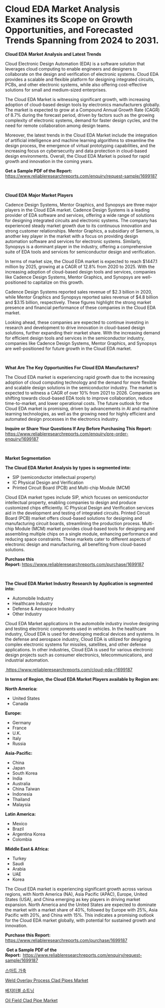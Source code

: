 <p><h1>Cloud EDA Market Analysis Examines its Scope on Growth Opportunities, and Forecasted Trends Spanning from 2024 to 2031.</h1></p><p><strong>Cloud EDA Market Analysis and Latest Trends</strong></p>
<p><p>Cloud Electronic Design Automation (EDA) is a software solution that leverages cloud computing to enable engineers and designers to collaborate on the design and verification of electronic systems. Cloud EDA provides a scalable and flexible platform for designing integrated circuits, PCBs, and other electronic systems, while also offering cost-effective solutions for small and medium-sized enterprises.</p><p>The Cloud EDA Market is witnessing significant growth, with increasing adoption of cloud-based design tools by electronics manufacturers globally. The market is expected to grow at a Compound Annual Growth Rate (CAGR) of 8.7% during the forecast period, driven by factors such as the growing complexity of electronic systems, demand for faster design cycles, and the need for remote collaboration among design teams.</p><p>Moreover, the latest trends in the Cloud EDA Market include the integration of artificial intelligence and machine learning algorithms to streamline the design process, the emergence of virtual prototyping capabilities, and the increasing focus on cybersecurity and data protection in cloud-based design environments. Overall, the Cloud EDA Market is poised for rapid growth and innovation in the coming years.</p></p>
<p><strong>Get a Sample PDF of the Report:&nbsp;</strong> <a href="https://www.reliableresearchreports.com/enquiry/request-sample/1699187">https://www.reliableresearchreports.com/enquiry/request-sample/1699187</a></p>
<p>&nbsp;</p>
<p><strong>Cloud EDA Major Market Players</strong></p>
<p><p>Cadence Design Systems, Mentor Graphics, and Synopsys are three major players in the Cloud EDA market. Cadence Design Systems is a leading provider of EDA software and services, offering a wide range of solutions for designing integrated circuits and electronic systems. The company has experienced steady market growth due to its continuous innovation and strong customer relationships. Mentor Graphics, a subsidiary of Siemens, is another key player in the market with a focus on providing design automation software and services for electronic systems. Similarly, Synopsys is a dominant player in the industry, offering a comprehensive suite of EDA tools and services for semiconductor design and verification.</p><p>In terms of market size, the Cloud EDA market is expected to reach $1447.1 million by 2025, growing at a CAGR of 12.8% from 2020 to 2025. With the increasing adoption of cloud-based design tools and services, companies like Cadence Design Systems, Mentor Graphics, and Synopsys are well-positioned to capitalize on this growth.</p><p>Cadence Design Systems reported sales revenue of $2.3 billion in 2020, while Mentor Graphics and Synopsys reported sales revenue of $4.8 billion and $3.15 billion, respectively. These figures highlight the strong market presence and financial performance of these companies in the Cloud EDA market.</p><p>Looking ahead, these companies are expected to continue investing in research and development to drive innovation in cloud-based design solutions, further expanding their market share. With the increasing demand for efficient design tools and services in the semiconductor industry, companies like Cadence Design Systems, Mentor Graphics, and Synopsys are well-positioned for future growth in the Cloud EDA market.</p></p>
<p>&nbsp;</p>
<p><strong>What Are The Key Opportunities For Cloud EDA Manufacturers?</strong></p>
<p><p>The Cloud EDA market is experiencing rapid growth due to the increasing adoption of cloud computing technology and the demand for more flexible and scalable design solutions in the semiconductor industry. The market is expected to witness a CAGR of over 10% from 2021 to 2026. Companies are shifting towards cloud-based EDA tools to improve collaboration, reduce time-to-market, and lower operational costs. The future outlook for the Cloud EDA market is promising, driven by advancements in AI and machine learning technologies, as well as the growing need for highly efficient and automated design processes in the electronics industry.</p></p>
<p><strong>Inquire or Share Your Questions If Any Before Purchasing This Report:</strong> <a href="https://www.reliableresearchreports.com/enquiry/pre-order-enquiry/1699187">https://www.reliableresearchreports.com/enquiry/pre-order-enquiry/1699187</a></p>
<p>&nbsp;</p>
<p><strong>Market Segmentation</strong></p>
<p><strong>The Cloud EDA Market Analysis by types is segmented into:</strong></p>
<p><ul><li>SIP (semiconductor intellectual property)</li><li>IC Physical Design and Verification</li><li>Printed Circuit Board (PCB) and Multi-chip Module (MCM)</li></ul></p>
<p><p>Cloud EDA market types include SIP, which focuses on semiconductor intellectual property, enabling companies to design and produce customized chips efficiently. IC Physical Design and Verification services aid in the development and testing of integrated circuits. Printed Circuit Board (PCB) market offers cloud-based solutions for designing and manufacturing circuit boards, streamlining the production process. Multi-chip Module (MCM) market provides cloud-based tools for designing and assembling multiple chips on a single module, enhancing performance and reducing space constraints. These markets cater to different aspects of electronic design and manufacturing, all benefiting from cloud-based solutions.</p></p>
<p><strong>Purchase this Report:&nbsp;</strong><a href="https://www.reliableresearchreports.com/purchase/1699187">https://www.reliableresearchreports.com/purchase/1699187</a></p>
<p>&nbsp;</p>
<p><strong>The Cloud EDA Market Industry Research by Application is segmented into:</strong></p>
<p><ul><li>Automobile Industry</li><li>Healthcare Industry</li><li>Defense & Aerospace Industry</li><li>Other Industry</li></ul></p>
<p><p>Cloud EDA Market applications in the automobile industry involve designing and testing electronic components used in vehicles. In the healthcare industry, Cloud EDA is used for developing medical devices and systems. In the defense and aerospace industry, Cloud EDA is utilized for designing complex electronic systems for missiles, satellites, and other defense applications. In other industries, Cloud EDA is used for various electronic design projects such as consumer electronics, telecommunications, and industrial automation.</p></p>
<p><a href="https://www.reliableresearchreports.com/cloud-eda-r1699187">&nbsp;https://www.reliableresearchreports.com/cloud-eda-r1699187</a></p>
<p><strong>In terms of Region, the Cloud EDA Market Players available by Region are:</strong></p>
<p>
    <p> <strong> North America: </strong>
        <ul>
            <li>United States</li>
            <li>Canada</li>
        </ul>
        </p> 
    <p> <strong> Europe: </strong>
        <ul>
            <li>Germany</li>
            <li>France</li>
            <li>U.K.</li>
            <li>Italy</li>
            <li>Russia</li>
        </ul>
        </p> 
    <p> <strong> Asia-Pacific: </strong>
        <ul>
            <li>China</li>
            <li>Japan</li>
            <li>South Korea</li>
            <li>India</li>
            <li>Australia</li>
            <li>China Taiwan</li>
            <li>Indonesia</li>
            <li>Thailand</li>
            <li>Malaysia</li>
        </ul>
        </p> 
    <p> <strong> Latin America: </strong>
        <ul>
            <li>Mexico</li>
            <li>Brazil</li>
            <li>Argentina Korea</li>
            <li>Colombia</li>
        </ul>
        </p> 
    <p> <strong> Middle East & Africa: </strong>
        <ul>
            <li>Turkey</li>
            <li>Saudi</li>
            <li>Arabia</li>
            <li>UAE</li>
            <li>Korea</li>
        </ul>
    </p>
    </p>
<p><p>The Cloud EDA market is experiencing significant growth across various regions, with North America (NA), Asia Pacific (APAC), Europe, United States (USA), and China emerging as key players in driving market expansion. North America and the United States are expected to dominate the market with a market share of 40%, followed by Europe with 25%, Asia Pacific with 20%, and China with 15%. This indicates a promising outlook for the Cloud EDA market globally, with potential for sustained growth and innovation.</p></p>
<p><strong>Purchase this Report: </strong><a href="https://www.reliableresearchreports.com/purchase/1699187">https://www.reliableresearchreports.com/purchase/1699187</a></p>
<p>&nbsp;<strong>Get a Sample PDF of the Report:&nbsp;&nbsp;</strong><a href="https://www.reliableresearchreports.com/enquiry/request-sample/1699187">https://www.reliableresearchreports.com/enquiry/request-sample/1699187</a></p>
<p><strong></strong></p>
<p><p><a href="https://github.com/RonSpencer61/Market-Research-Report-List-1/blob/main/181630464349.md">스마트 가축</a></p><p><a href="https://github.com/globismark/Market-Research-Report-List-3/blob/main/weld-overlay-process-clad-pipes-market.md">Weld Overlay Process Clad Pipes Market</a></p><p><a href="https://github.com/CarmellaLang1/Market-Research-Report-List-1/blob/main/867565764350.md">베지터블 쇼트닝</a></p><p><a href="https://github.com/bobicer/Market-Research-Report-List-3/blob/main/oil-field-clad-pipe-market.md">Oil Field Clad Pipe Market</a></p></p>